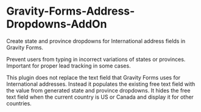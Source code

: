 # Gravity-Forms-Address-Dropdowns-AddOn
Create state and province dropdowns for International address fields in Gravity Forms.

Prevent users from typing in incorrect variations of states or provinces. Important for proper lead tracking in some cases.

This plugin does not replace the text field that Gravity Forms uses for International addresses. Instead it populates the existing free text field with the value from generated state and province dropdowns. It hides
the free text field when the current country is US or Canada and display it for other countries.
